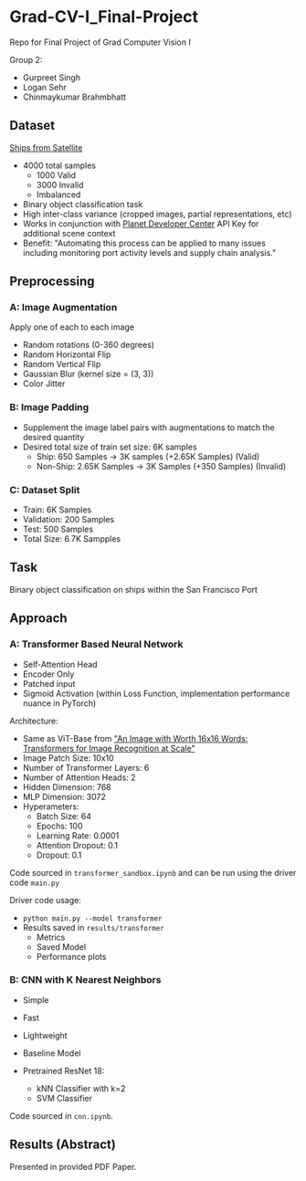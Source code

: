 # Grad-CV-I_Final-Project
Repo for Final Project of Grad Computer Vision I

Group 2: 
- Gurpreet Singh 
- Logan Sehr 
- Chinmaykumar Brahmbhatt

## Dataset
[Ships from Satellite](https://www.kaggle.com/datasets/rhammell/ships-in-satellite-imagery)
- 4000 total samples
    - 1000 Valid
    - 3000 Invalid
    - Imbalanced
- Binary object classification task
- High inter-class variance (cropped images, partial representations, etc)
- Works in conjunction with [Planet Developer Center](https://developers.planet.com/) API Key for additional scene context
- Benefit: "Automating this process can be applied to many issues including monitoring port activity levels and supply chain analysis."

## Preprocessing
### A: Image Augmentation
Apply one of each to each image
- Random rotations (0-360 degrees)
- Random Horizontal Flip
- Random Vertical Flip
- Gaussian Blur (kernel size = (3, 3))
- Color Jitter

### B: Image Padding
- Supplement the image label pairs with augmentations to match the desired quantity
- Desired total size of train set size: 6K samples
  - Ship: 650 Samples $\rightarrow$ 3K samples (+2.65K Samples)  (Valid)
  - Non-Ship: 2.65K Samples $\rightarrow$ 3K Samples (+350 Samples) (Invalid)

### C: Dataset Split
- Train: 6K Samples
- Validation: 200 Samples
- Test: 500 Samples 
- Total Size: 6.7K Sampples

## Task
Binary object classification on ships within the San Francisco Port

## Approach

### A: Transformer Based Neural Network
- Self-Attention Head
- Encoder Only 
- Patched input 
- Sigmoid Activation (within Loss Function, implementation performance nuance in PyTorch)

Architecture:
- Same as ViT-Base from ["An Image with Worth 16x16 Words: Transformers for Image Recognition at Scale"](https://arxiv.org/pdf/2010.11929)
- Image Patch Size: 10x10
- Number of Transformer Layers: 6
- Number of Attention Heads: 2
- Hidden Dimension: 768
- MLP Dimension: 3072
- Hyperameters:
  - Batch Size: 64
  - Epochs: 100
  - Learning Rate: 0.0001
  - Attention Dropout: 0.1
  - Dropout: 0.1

Code sourced in `transformer_sandbox.ipynb` and can be run using the driver code `main.py`

Driver code usage:
  - `python main.py --model transformer`
  - Results saved in `results/transformer`
    - Metrics
    - Saved Model
    - Performance plots

### B: CNN with K Nearest Neighbors 
- Simple
- Fast
- Lightweight
- Baseline Model

- Pretrained ResNet 18:
  - kNN Classifier with k=2
  - SVM Classifier

Code sourced in `cnn.ipynb`.

## Results (Abstract)
Presented in provided PDF Paper.